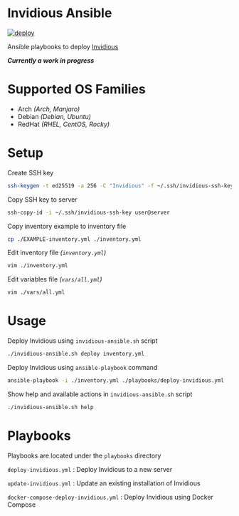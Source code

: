 # Invidious Ansible

[![deploy](https://github.com/ConnerWill/Invidious-Ansible/actions/workflows/deploy-invidious.yml/badge.svg)](https://github.com/ConnerWill/Invidious-Ansible/actions/workflows/deploy-invidious.yml)

Ansible playbooks to deploy [Invidious][invidious]

***Currently a work in progress***

# Supported OS Families

* Arch *(Arch, Manjaro)*
* Debian *(Debian, Ubuntu)*
* RedHat *(RHEL, CentOS, Rocky)*


# Setup

Create SSH key

```bash
ssh-keygen -t ed25519 -a 256 -C "Invidious" -f ~/.ssh/invidious-ssh-key
```

Copy SSH key to server

```bash
ssh-copy-id -i ~/.ssh/invidious-ssh-key user@server
```

Copy inventory example to inventory file

```bash
cp ./EXAMPLE-inventory.yml ./inventory.yml
```

Edit inventory file *(`inventory.yml`)*

```bash
vim ./inventory.yml
```

Edit variables file *(`vars/all.yml`)*

```bash
vim ./vars/all.yml
```


# Usage


Deploy Invidious using `invidious-ansible.sh` script

```bash
./invidious-ansible.sh deploy inventory.yml
```

Deploy Invidious using `ansible-playbook` command

```bash
ansible-playbook -i ./inventory.yml ./playbooks/deploy-invidious.yml
```

Show help and available actions in `invidious-ansible.sh` script

```bash
./invidious-ansible.sh help
```

<!---
Deploy Invidious with Docker Compose

```bash
ansible-playbook -i ./inventory.yml ./playbooks/docker-compose-invidious.yml
```
--->

# Playbooks

Playbooks are located under the `playbooks` directory

`deploy-invidious.yml`
: Deploy Invidious to a new server

`update-invidious.yml`
: Update an existing installation of Invidious

`docker-compose-deploy-invidious.yml`
: Deploy Invidious using Docker Compose



<!-- LINKS -->
[github-repo]: https://github.com/ConnerWill/invidious-ansible
[github-top-language-badge]: https://img.shields.io/github/languages/top/ConnerWill/invidious-ansible
[github-language-count-badge]: https://img.shields.io/github/languages/count/ConnerWill/invidious-ansible
[github-last-commit-badge]: https://img.shields.io/github/last-commit/ConnerWill/invidious-ansible
[github-commits]: https://github.com/ConnerWill/invidious-ansible/commits/main
[github-issues-badge]: https://img.shields.io/github/issues-raw/ConnerWill/invidious-ansible
[github-issues]: https://github.com/ConnerWill/invidious-ansible/issues
[github-repo-size-badge]: https://img.shields.io/github/repo-size/ConnerWill/invidious-ansible
[gitlab-badge]: https://img.shields.io/static/v1?label=gitlab&logo=gitlab&color=E24329&message=mirrored
[gitlab]: https://gitlab.com/ConnerWill/invidious-ansible
[license-badge]: https://img.shields.io/github/license/ConnerWill/invidious-ansible
[license]: https://github.com/ConnerWill/invidious-ansible/blob/main/docs/LICENSE
[github-repo-stars-badge]: https://img.shields.io/github/stars/ConnerWill/invidious-ansible?style=social

[invidious]: https://docs.invidious.io
[invidious-install]: https://docs.invidious.io/installation
[invidious-repo]: https://github.com/iv-org/invidious
